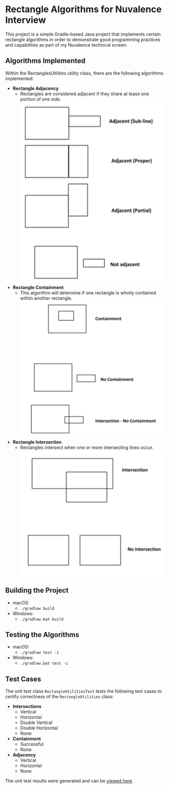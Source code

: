 # Rectangle Algorithms for Nuvalence Interview
This project is a simple Gradle-based Java project that implements certain rectangle algorithms in order to demonstrate good programming practices and capabilities as part of my Nuvalence technical screen.


## Algorithms Implemented
Within the RectanglesUtilities utility class, there are the following algorithms implemented:

- **Rectangle Adjacency**
    - Rectangles are considered adjacent if they share at lease one portion of one side.
  ![Image depicting adjacency in rectangles](https://raw.githubusercontent.com/br-wrght/nuvalence-exercise/master/docs/images/adjacency.png)
- **Rectangle Containment**
    - This algorithm will determine if one rectangle is wholly contained within another rectangle.
  ![Image depicting containment in rectangles](https://raw.githubusercontent.com/br-wrght/nuvalence-exercise/master/docs/images/containment.png)
- **Rectangle Intersection**
    - Rectangles intersect when one or more intersecting lines occur.
  ![Image depicting intersections in rectangles](https://raw.githubusercontent.com/br-wrght/nuvalence-exercise/master/docs/images/intersection.png)

## Building the Project
- macOS:
  - ``./gradlew build``
- Windows:
  - ``./gradlew.bat build`` 

## Testing the Algorithms
- macOS:
  - ``./gradlew test -i``
- Windows:
  - ``./gradlew.bat test -i`` 

## Test Cases
The unit test class ``RectangleUtilitiesTest`` tests the following test cases to certify correctness of the ``RectangleUtilities`` class:

- **Intersections**
  - Vertical
  - Horizontal
  - Double Vertical
  - Double Horizontal
  - None
- **Containment**
  - Successful
  - None
- **Adjacency**
  - Vertical
  - Horizontal
  - None

The unit test results were generated and can be <a href="https://htmlpreview.github.io/?https://github.com/br-wrght/nuvalence-exercise/blob/master/docs/unit-test-report/index.html" target="_blank">viewed here</a>. 
